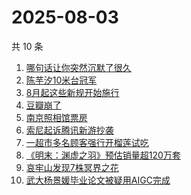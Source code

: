 # 2025-08-03

共 10 条

<!-- BEGIN -->
<!-- 最后更新时间 Sun Aug 03 2025 03:14:12 GMT+0800 (China Standard Time) -->

1. [哪句话让你突然沉默了很久](https://www.zhihu.com/search?q=哪句话让你突然沉默了很久)
1. [陈芋汐10米台冠军](https://www.zhihu.com/search?q=陈芋汐10米台冠军)
1. [8月起这些新规开始施行](https://www.zhihu.com/search?q=8月起这些新规开始施行)
1. [豆瓣崩了](https://www.zhihu.com/search?q=豆瓣崩了)
1. [南京照相馆票房](https://www.zhihu.com/search?q=南京照相馆票房)
1. [索尼起诉腾讯新游抄袭](https://www.zhihu.com/search?q=索尼起诉腾讯新游抄袭)
1. [一超市多名顾客强行开榴莲试吃](https://www.zhihu.com/search?q=一超市多名顾客强行开榴莲试吃)
1. [《明末：渊虚之羽》预估销量超120万套](https://www.zhihu.com/search?q=《明末：渊虚之羽》预估销量超120万套)
1. [哀牢山发现7株冥界之花](https://www.zhihu.com/search?q=哀牢山发现7株冥界之花)
1. [武大杨景媛毕业论文被疑用AIGC完成](https://www.zhihu.com/search?q=武大杨景媛毕业论文被疑用AIGC完成)

<!-- END -->
